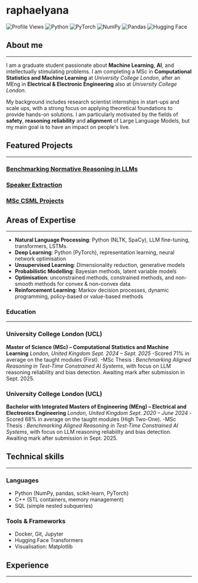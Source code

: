 # raphaelyana
![Profile Views](https://komarev.com/ghpvc/?username=raphaelyana&color=blue&style=flat-square) ![Python](https://img.shields.io/badge/Python-3776AB?style=flat-square&logo=python&logoColor=white)  ![PyTorch](https://img.shields.io/badge/PyTorch-EE4C2C?style=flat-square&logo=pytorch&logoColor=white)  ![NumPy](https://img.shields.io/badge/NumPy-013243?style=flat-square&logo=numpy&logoColor=white)  ![Pandas](https://img.shields.io/badge/Pandas-150458?style=flat-square&logo=pandas&logoColor=white)  ![Hugging Face](https://img.shields.io/badge/HuggingFace-FFD21E?style=flat-square&logo=huggingface&logoColor=black)  

## About me
---
I am a graduate student passionate about **Machine Learning**, **AI**, and intellectually stimulating problems. 
I am completing a MSc in **Computational Statistics and Machine Learning** at *University College London*, after an MEng in **Electrical & Electronic Engineering** also at *University College London*. 

My background includes research scientist internships in start-ups and scale ups, with a strong focus on applying theoretical foundations to provide hands-on solutions. I am particularly motivated by the fields of **safety**, **reasoning reliability** and **alignment** of Large Language Models, but my main goal is to have an impact on people's live.


## Featured Projects
---

### [Benchmarking Normative Reasoning in LLMs](https://github.com/raphaelyana/normative_reasoning_and_stereotypes)

### [Speaker Extraction](https://github.com/raphaelyana/speaker_extraction)

### [MSc CSML Projects](https://github.com/raphaelyana/csml-portfolio)


## Areas of Expertise
---
- **Natural Language Processing**: Python (NLTK, SpaCy), LLM fine-tuning, transformers, LSTMs.
- **Deep Learning**: Python (PyTorch), representation learning, neural network optimisation
- **Unsupervised Learning**: Dimensionality reduction, generative models
- **Probabilistic Modelling**: Bayesian methods, latent variable models
- **Optimisation**: unconstrained methods, constrained methods, and non-smooth methods for convex & non-convex data
- **Reinforcement Learning**: Markov decision processes, dynamic programming, policy-based or value-based methods

### Education
---
### University College London (UCL)

**Master of Science (MSc) – Computational Statistics and Machine Learning**
*London, United Kingdom*
*Sept. 2024 – Sept. 2025* 
-Scored 71% in average on the taught modules (First). 
-MSc Thesis : *Benchmarking Aligned Reasoning in Test-Time Constrained AI Systems*, with focus on LLM reasoning reliability and bias detection. Awaiting mark after submission in Sept. 2025.

### University College London (UCL)

**Bachelor with Integrated Masters of Engineering (MEng) – Electrical and Electronics Engineering**
*London, United Kingdom*
*Sept. 2020 – June 2024* 
-Scored 68% in average on the taught modules (High Two-One). 
-MSc Thesis : *Benchmarking Aligned Reasoning in Test-Time Constrained AI Systems*, with focus on LLM reasoning reliability and bias detection. Awaiting mark after submission in Sept. 2025.
<!-- <img style="max-width:100%;" alt="image" src="https://github.com/user-attachments/assets/491155dc-4f15-4156-b296-148a7e0179df" /> -->

## Technical skills
---
### Languages
- Python (NumPy, pandas, scikit-learn, PyTorch)
- C++ (STL containers, memory management)
- SQL (simple nested subqueries)

### Tools & Frameworks
- Docker, Git, Jupyter
- Hugging Face Transformers
- Visualisation: Matplotlib

## Experience
---


<!-- ## I am currently learning 
--- -->



<!-- ## Fun Facts
---
- I always feel bad for not taking some modules, because there are too many choices at univerisity. So I ask my friends to send me all the lecture slides and courseworks materials, and do them on my own in my additional time.
--- -->

<!--
**raphaelyana/raphaelyana** is a ✨ _special_ ✨ repository because its `README.md` (this file) appears on your GitHub profile.

Here are some ideas to get you started:

- 🔭 I’m currently working on ...
- 🌱 I’m currently learning ...
- 👯 I’m looking to collaborate on ...
- 🤔 I’m looking for help with ...
- 💬 Ask me about ...
- 📫 How to reach me: ...
- 😄 Pronouns: ...
- ⚡ Fun fact: ...
-->
